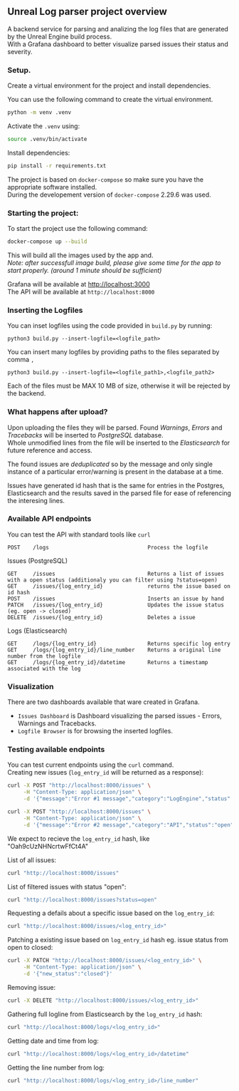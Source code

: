 ## Unreal Log parser project overview

A backend service for parsing and analizing the log files that are generated by the Unreal Engine build process.<br>
With a Grafana dashboard to better visualize parsed issues their status and severity.

### Setup.

Create a virtual environment for the project and install dependencies.<br>

You can use the following command to create the virtual environment. <br> 
```bash
python -m venv .venv
```

Activate the `.venv` using:

```bash
source .venv/bin/activate
```

Install dependencies:
```bash
pip install -r requirements.txt
```
The project is based on `docker-compose` so make sure you have the appropriate software installed. <br>
During the developement version of `docker-compose` 2.29.6 was used.<br>

### Starting the project:

To start the project use the following command: 

```bash
docker-compose up --build
```
This will build all the images used by the app and.<br>
*Note: after successfull image build, please give some time for the app to start properly. (around 1 minute should be sufficient)*  

Grafana will be available at [http://localhost:3000](http://localhost:3000)<br>
The API will be available at `http://localhost:8000`

### Inserting the Logfiles

You can inset logfiles using the code provided in `build.py` by running:

```python3
python3 build.py --insert-logfile=<logfile_path>
```
You can insert many logfiles by providing paths to the files separated by comma `,` <br>
```python3
python3 build.py --insert-logfile=<logfile_path1>,<logfile_path2>
```

Each of the files must be MAX 10 MB of size, otherwise it will be rejected by the backend.<br>


### What happens after upload?

Upon uploading the files they will be parsed. Found *Warnings*, *Errors* and *Tracebacks* will be inserted to *PostgreSQL* database.<br>
Whole unmodified lines from the file will be inserted to the *Elasticsearch* for future reference and access.<br>

The found issues are *deduplicated* so by the message and only single instance of a particular error/warning is present in the database at a time.<br>

Issues have generated id hash that is the same for entries in the Postgres, Elasticsearch and the results saved in the parsed file for ease of referencing the interesing lines.<br>

### Available API endpoints

You can test the API with standard tools like `curl`

```
POST	/logs	                            Process the logfile 
```
Issues (PostgreSQL)
```
GET	    /issues	                            Returns a list of issues with a open status (additionaly you can filter using ?status=open)
GET	    /issues/{log_entry_id}	            returns the issue based on id hash
POST	/issues	                            Inserts an issue by hand
PATCH	/issues/{log_entry_id}	            Updates the issue status (eg. open -> closed)
DELETE	/issues/{log_entry_id}	            Deletes a issue
```
Logs (Elasticsearch)
```
GET	    /logs/{log_entry_id}	            Returns specific log entry
GET	    /logs/{log_entry_id}/line_number	Returns a original line number from the logfile
GET	    /logs/{log_entry_id}/datetime	    Returns a timestamp associated with the log
```

### Visualization

There are two dashboards available that ware created in Grafana.<br>
- `Issues Dashboard` is Dashboard visualizing the parsed issues - Errors, Warnings and Tracebacks.
- `Logfile Browser` is for browsing the inserted logfiles.


### Testing available endpoints

You can test current endpoints using the `curl` command.<br>
Creating new issues (`log_entry_id` will be returned as a response):
```bash
curl -X POST "http://localhost:8000/issues" \
     -H "Content-Type: application/json" \
     -d '{"message":"Error #1 message","category":"LogEngine","status":"open","severity":"Error"}'
```
```bash
curl -X POST "http://localhost:8000/issues" \
     -H "Content-Type: application/json" \
     -d '{"message":"Error #2 message","category":"API","status":"open","severity":"Error"}'
```
We expect to recieve the `log_entry_id` hash, like "Oah9cUzNHNcrtwFfCt4A"<br>

List of all issues:<br>
```bash
curl "http://localhost:8000/issues"
```

List of filtered issues with status "open":<br>
```bash
curl "http://localhost:8000/issues?status=open"
```

Requesting a defails about a specific issue based on the `log_entry_id`:<br>
```bash
curl "http://localhost:8000/issues/<log_entry_id>"
```

Patching a existing issue based on `log_entry_id` hash eg. issue status from open to closed:<br>
```bash
curl -X PATCH "http://localhost:8000/issues/<log_entry_id>" \
     -H "Content-Type: application/json" \
     -d '{"new_status":"closed"}'
```

Removing issue:<br>
```bash
curl -X DELETE "http://localhost:8000/issues/<log_entry_id>"
```

Gathering full logline from Elasticsearch by the `log_entry_id` hash:<br>
```bash
curl "http://localhost:8000/logs/<log_entry_id>"
```

Getting date and time from log:<br>
```bash
curl "http://localhost:8000/logs/<log_entry_id>/datetime"
```

Getting the line number from log:<br>
```bash
curl "http://localhost:8000/logs/<log_entry_id>/line_number"
```
